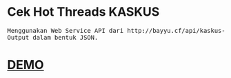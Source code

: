 # Cek Hot Threads KASKUS

<pre>
Menggunakan Web Service API dari http://bayyu.cf/api/kaskus-hot-threads
Output dalam bentuk JSON.
</pre>



<a href="http://bayyu.cf/cek-ht-kaskus.php" target="_blank"><h1>DEMO</h1></a>

